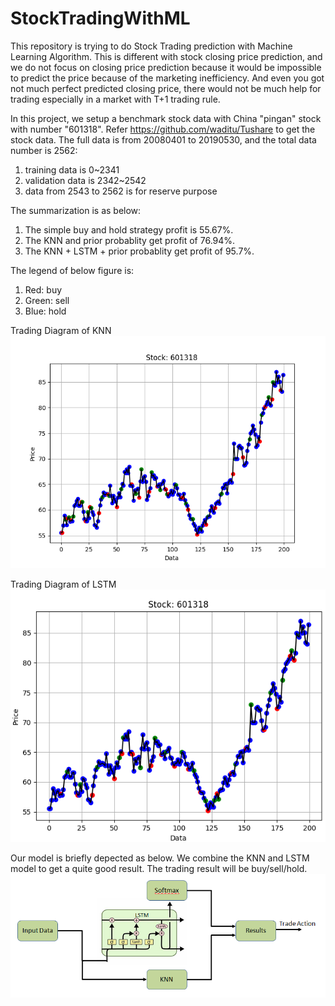 # StockTradingWithML
This repository is trying to do Stock Trading prediction with Machine Learning Algorithm. This is different with stock closing price prediction, and we do not focus on closing price prediction because it would be impossible to predict the price because of the marketing inefficiency. And even you got not much perfect predicted closing price, there would not be much help for trading especially in a market with T+1 trading rule.

In this project, we setup a benchmark stock data with China "pingan" stock with number "601318". Refer https://github.com/waditu/Tushare to get the stock data.
The full data is from 20080401 to 20190530, and the total data number is 2562:
1. training data is 0~2341
2. validation data is 2342~2542
3. data from 2543 to 2562 is for reserve purpose

The summarization is as below:
1. The simple buy and hold strategy profit is 55.67%. 
2. The KNN and prior probablity get profit of 76.94%. 
3. The KNN + LSTM + prior probablity get profit of 95.7%. 

The legend of below figure is:
1. Red: buy
2. Green: sell
3. Blue: hold

Trading Diagram of KNN
![Trading Diagram of KNN](https://github.com/LizhongJin/StockTradingWithML/blob/master/images/trading_1.png)



Trading Diagram of LSTM
![Trading Diagram of LSTM](https://github.com/LizhongJin/StockTradingWithML/blob/master/images/trading_2.PNG)



Our model is briefly depected as below. We combine the KNN and LSTM model to get a quite good result. The trading result will be buy/sell/hold.
![Model](https://github.com/LizhongJin/StockTradingWithML/blob/master/images/model.PNG)
